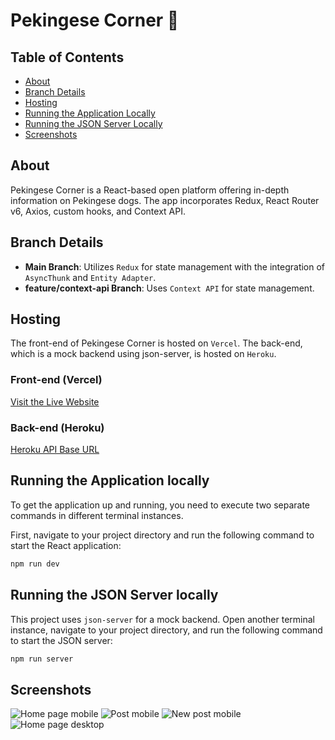 
# Pekingese Corner 🐶

## Table of Contents

- [About](#about)
- [Branch Details](#branch-details)
- [Hosting](#hosting)
- [Running the Application Locally](#running-the-application-locally)
- [Running the JSON Server Locally](#running-the-json-server-locally)
- [Screenshots](#screenshots)

## About
Pekingese Corner is a React-based open platform offering in-depth information on Pekingese dogs. The app incorporates Redux, React Router v6, Axios, custom hooks, and Context API.

## Branch Details
- **Main Branch**: Utilizes `Redux` for state management with the integration of `AsyncThunk` and `Entity Adapter`.
- **feature/context-api Branch**: Uses `Context API` for state management.

## Hosting
The front-end of Pekingese Corner is hosted on `Vercel`. 
The back-end, which is a mock backend using json-server, is hosted on `Heroku`.

### Front-end (Vercel)
[Visit the Live Website](https://pekingese-blog.vercel.app/)
### Back-end (Heroku)
[Heroku API Base URL](https://pekingese-blog-8ceaec0c8c78.herokuapp.com/)

## Running the Application locally

To get the application up and running, you need to execute two separate commands in different terminal instances.

First, navigate to your project directory and run the following command to start the React application:

```bash
npm run dev
````

## Running the JSON Server locally
This project uses `json-server` for a mock backend. Open another terminal instance, navigate to your project directory, and run the following command to start the JSON server:

```bash
npm run server
```


## Screenshots

![Home page mobile](https://github.com/private-lazy-val/react-blog/assets/56920579/e042f424-5c55-41ea-ace9-58b97d7ce568)
![Post mobile](https://github.com/private-lazy-val/react-blog/assets/56920579/320981d6-3123-470c-8629-31668bbefcc2)
![New post mobile](https://github.com/private-lazy-val/react-blog/assets/56920579/c769a398-1379-4fb6-bcfa-eae5f8522dc6)
![Home page desktop](https://github.com/private-lazy-val/react-blog/assets/56920579/01f0466c-b031-418b-ad84-2423c509f7e3)

